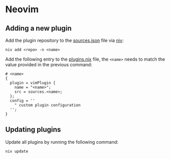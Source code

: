 # Neovim

## Adding a new plugin

Add the plugin repository to the [sources.json](sources.json) file via
[niv](https://github.com/nmattia/niv):

```
niv add <repo> -n <name>
```

Add the following entry to the [plugins.nix](plugins.nix) file, the `<name>`
needs to match the value provided in the previous command:

```
# <name>
{
  plugin = vimPlugin {
    name = "<name>";
    src = sources.<name>;
  };
  config = ''
    " custom plugin configuration
  '';
}
```

## Updating plugins

Update all plugins by running the following command:

```
niv update
```

[niv]: https://github.com/nmattia/niv
